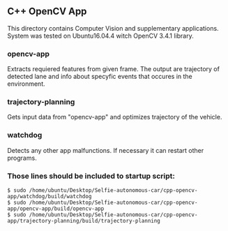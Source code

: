 ## C++ OpenCV App
This directory contains Computer Vision and supplementary applications. System was tested on Ubuntu16.04.4 witch OpenCV 3.4.1 library.

### opencv-app
Extracts requiered features from given frame. The output are trajectory of detected lane and info about specyfic events that occures in the environment.

### trajectory-planning
Gets input data from "opencv-app" and optimizes trajectory of the vehicle. 

### watchdog
Detects any other app malfunctions. If necessary it can restart other programs.

### Those lines should be included to startup script:
```
$ sudo /home/ubuntu/Desktop/Selfie-autonomous-car/cpp-opencv-app/watchdog/build/watchdog
$ sudo /home/ubuntu/Desktop/Selfie-autonomous-car/cpp-opencv-app/opencv-app/build/opencv-app
$ sudo /home/ubuntu/Desktop/Selfie-autonomous-car/cpp-opencv-app/trajectory-planning/build/trajectory-planning
```
